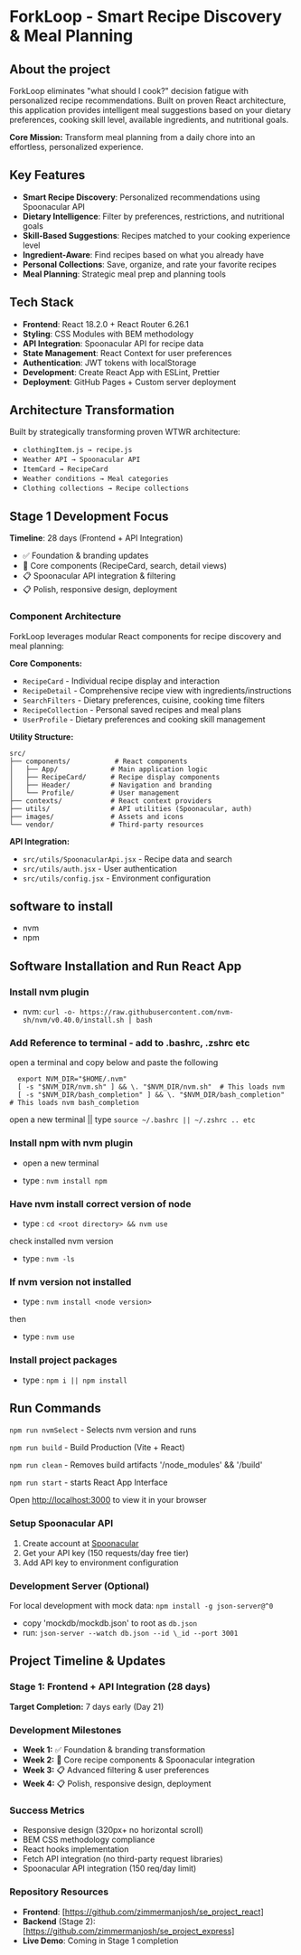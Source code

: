 # ForkLoop - Smart Recipe Discovery & Meal Planning

## About the project

ForkLoop eliminates "what should I cook?" decision fatigue with personalized recipe recommendations. Built on proven React architecture, this application provides intelligent meal suggestions based on your dietary preferences, cooking skill level, available ingredients, and nutritional goals.

**Core Mission:** Transform meal planning from a daily chore into an effortless, personalized experience.

## Key Features

- **Smart Recipe Discovery**: Personalized recommendations using Spoonacular API
- **Dietary Intelligence**: Filter by preferences, restrictions, and nutritional goals  
- **Skill-Based Suggestions**: Recipes matched to your cooking experience level
- **Ingredient-Aware**: Find recipes based on what you already have
- **Personal Collections**: Save, organize, and rate your favorite recipes
- **Meal Planning**: Strategic meal prep and planning tools

## Tech Stack

- **Frontend**: React 18.2.0 + React Router 6.26.1
- **Styling**: CSS Modules with BEM methodology
- **API Integration**: Spoonacular API for recipe data
- **State Management**: React Context for user preferences
- **Authentication**: JWT tokens with localStorage
- **Development**: Create React App with ESLint, Prettier
- **Deployment**: GitHub Pages + Custom server deployment

## Architecture Transformation

Built by strategically transforming proven WTWR architecture:
- `clothingItem.js → recipe.js`
- `Weather API → Spoonacular API` 
- `ItemCard → RecipeCard`
- `Weather conditions → Meal categories`
- `Clothing collections → Recipe collections`

## Stage 1 Development Focus

**Timeline**: 28 days (Frontend + API Integration)
- ✅ Foundation & branding updates
- 🔄 Core components (RecipeCard, search, detail views)  
- 📋 Spoonacular API integration & filtering
- 📋 Polish, responsive design, deployment

### Component Architecture

ForkLoop leverages modular React components for recipe discovery and meal planning:

**Core Components:**
- `RecipeCard` - Individual recipe display and interaction
- `RecipeDetail` - Comprehensive recipe view with ingredients/instructions  
- `SearchFilters` - Dietary preferences, cuisine, cooking time filters
- `RecipeCollection` - Personal saved recipes and meal plans
- `UserProfile` - Dietary preferences and cooking skill management

**Utility Structure:**
```
src/
├── components/           # React components
│   ├── App/             # Main application logic
│   ├── RecipeCard/      # Recipe display components
│   ├── Header/          # Navigation and branding
│   └── Profile/         # User management
├── contexts/            # React context providers
├── utils/               # API utilities (Spoonacular, auth)
├── images/              # Assets and icons
└── vendor/              # Third-party resources
```

**API Integration:**
- `src/utils/SpoonacularApi.jsx` - Recipe data and search
- `src/utils/auth.jsx` - User authentication
- `src/utils/config.jsx` - Environment configuration

## software to install

- nvm
- npm

## Software Installation and Run React App

### Install nvm plugin

- nvm: `curl -o- https://raw.githubusercontent.com/nvm-sh/nvm/v0.40.0/install.sh | bash`

### Add Reference to terminal - add to .bashrc, .zshrc etc

open a terminal and copy below and paste the following

```
  export NVM_DIR="$HOME/.nvm"
  [ -s "$NVM_DIR/nvm.sh" ] && \. "$NVM_DIR/nvm.sh"  # This loads nvm
  [ -s "$NVM_DIR/bash_completion" ] && \. "$NVM_DIR/bash_completion"  # This loads nvm bash_completion
```

open a new terminal || type `source ~/.bashrc || ~/.zshrc .. etc`

### Install npm with nvm plugin

- open a new terminal

- type : `nvm install npm`

### Have nvm install correct version of node

- type : `cd <root directory> && nvm use`

check installed nvm version

- type : `nvm -ls`

### If nvm version not installed

- type : `nvm install <node version>`

then

- type : `nvm use`

### Install project packages

- type : `npm i || npm install`

## Run Commands

`npm run nvmSelect` - Selects nvm version and runs

`npm run build` - Build Production (Vite + React)

`npm run clean` - Removes build artifacts '/node_modules' && '/build'

`npm run start` - starts React App Interface

Open [http://localhost:3000](http://localhost:3000) to view it in your browser

### Setup Spoonacular API

1. Create account at [Spoonacular](https://spoonacular.com/food-api)
2. Get your API key (150 requests/day free tier)
3. Add API key to environment configuration

### Development Server (Optional)

For local development with mock data:
`npm install -g json-server@^0`

- copy 'mockdb/mockdb.json' to root as `db.json`
- run: `json-server --watch db.json --id \_id --port 3001`

## Project Timeline & Updates

### Stage 1: Frontend + API Integration (28 days)
**Target Completion:** 7 days early (Day 21)

### Development Milestones
- **Week 1:** ✅ Foundation & branding transformation
- **Week 2:** 🔄 Core recipe components & Spoonacular integration
- **Week 3:** 📋 Advanced filtering & user preferences  
- **Week 4:** 📋 Polish, responsive design, deployment

### Success Metrics
- Responsive design (320px+ no horizontal scroll)
- BEM CSS methodology compliance
- React hooks implementation
- Fetch API integration (no third-party request libraries)
- Spoonacular API integration (150 req/day limit)

### Repository Resources
- **Frontend**: [https://github.com/zimmermanjosh/se_project_react]
- **Backend** (Stage 2): [https://github.com/zimmermanjosh/se_project_express]
- **Live Demo**: Coming in Stage 1 completion

